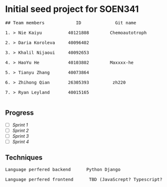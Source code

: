 # Initial seed project for SOEN341
<pre>
## Team members            ID             Git name      <br />                      
1. > Nie Kaiyu          40121808        Chemoautotroph  <br />                                 
2. > Daria Koroleva     40096402                        <br />
3. > Khalil Nijaoui     40092653                        <br />
4. > HaoYu He           40103802        Maxxxx-he       <br />
5. > Tianyu Zhang       40073864                        <br />
6. > Zhihong Qian       26305393         zh220          <br />
7. > Ryan Leyland       40015165                        <br />
</pre>
## Progress
 - [ ] *Sprint 1*
 - [ ]  *Sprint 2*
 - [ ]  *Sprint 3*
 - [ ]  *Sprint 4*
 
## Techniques 
<pre>
Language perfered backend      Python Django            <br />
Language perfered frontend      TBD (JavaScrept? Typescript? React? Angular? )
</pre>
